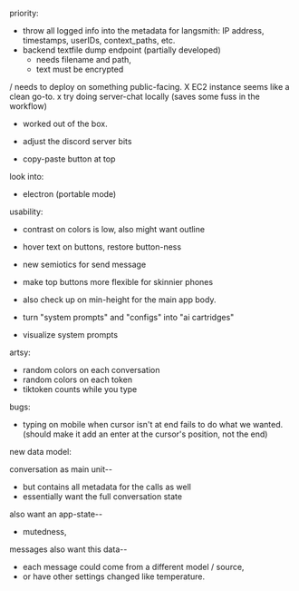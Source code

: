 priority:
- throw all logged info into the metadata for langsmith: IP address, timestamps, userIDs, context_paths, etc. 
- backend textfile dump endpoint (partially developed)
  - needs filename and path, 
  - text must be encrypted

/ needs to deploy on something public-facing. 
  X EC2 instance seems like a clean go-to.
  x try doing server-chat locally (saves some fuss in the workflow)
  - worked out of the box. 

- adjust the discord server bits





- copy-paste button at top

look into:
  - electron (portable mode)


usability:
- contrast on colors is low, also might want outline
- hover text on buttons, restore button-ness
- new semiotics for send message
- make top buttons more flexible for skinnier phones
- also check up on min-height for the main app body. 

- turn "system prompts" and "configs" into "ai cartridges"

- visualize system prompts

artsy:
- random colors on each conversation
- random colors on each token
- tiktoken counts while you type

bugs:
- typing on mobile when cursor isn't at end fails to do what we wanted. (should make it add an enter at the cursor's position, not the end)


new data model:

conversation as main unit--
  - but contains all metadata for the calls as well
  - essentially want the full conversation state

also want an app-state--
  - mutedness, 

messages also want this data--
  - each message could come from a different model / source, 
  - or have other settings changed like temperature. 